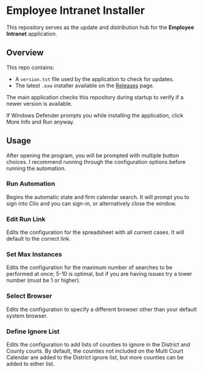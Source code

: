# Employee Intranet Installer

This repository serves as the update and distribution hub for the **Employee Intranet** application.

## Overview

This repo contains:

- A `version.txt` file used by the application to check for updates.
- The latest `.exe` installer available on the [Releases](https://github.com/hjliss0628/employee-intranet/releases) page.

The main application checks this repository during startup to verify if a newer version is available.

If Windows Defender prompts you while installing the application, click More Info and Run anyway.

## Usage

After opening the program, you will be prompted with multiple button choices. I recommend running through the configuration options before running the automation.

### Run Automation

Begins the automatic state and firm calendar search. It will prompt you to sign into Clio and you can sign-in, or alternatively close the window.

### Edit Run Link

Edits the configuration for the spreadsheet with all current cases. It will default to the correct link.

### Set Max Instances

Edits the configuration for the maximum number of searches to be performed at once; 5-10 is optimal, but if you are having issues try a lower number (must be 1 or higher).

### Select Browser

Edits the configuration to specify a different browser other than your default system browser.

### Define Ignore List

Edits the configuration to add lists of counties to ignore in the District and County courts. By default, the counties not included on the Multi Court Calendar are added to the District ignore list, but more counties can be added to either list.
